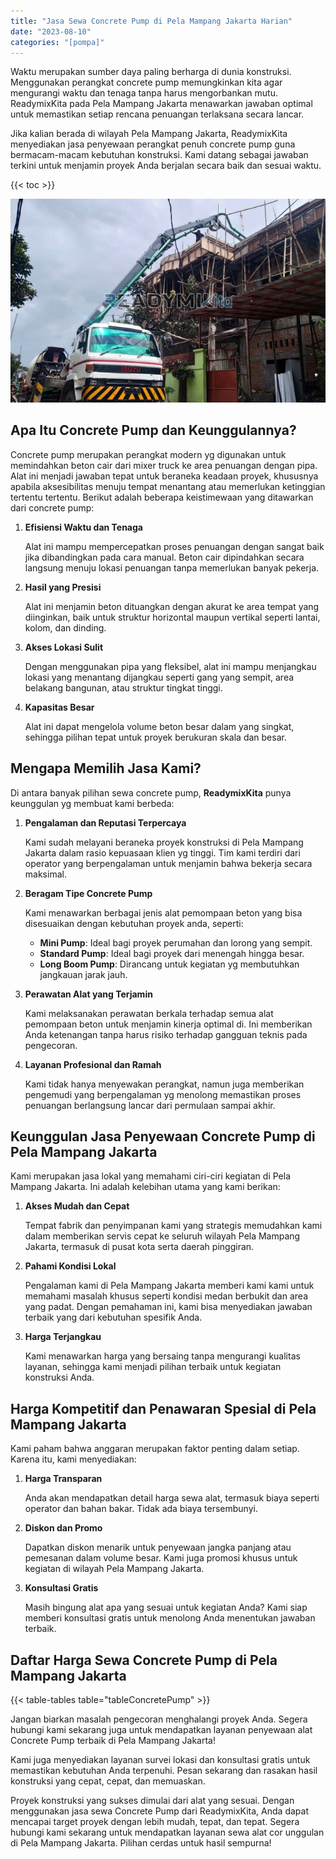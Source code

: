 ```yaml
---
title: "Jasa Sewa Concrete Pump di Pela Mampang Jakarta Harian"
date: "2023-08-10"
categories: "[pompa]"
---
```


Waktu merupakan sumber daya paling berharga di dunia konstruksi. Menggunakan perangkat concrete pump memungkinkan kita agar mengurangi waktu dan tenaga tanpa harus mengorbankan mutu. ReadymixKita pada Pela Mampang Jakarta menawarkan jawaban optimal untuk memastikan setiap rencana penuangan terlaksana secara lancar.

Jika kalian berada di wilayah Pela Mampang Jakarta, ReadymixKita menyediakan jasa penyewaan perangkat penuh concrete pump guna bermacam-macam kebutuhan konstruksi. Kami datang sebagai jawaban terkini untuk menjamin proyek Anda berjalan secara baik dan sesuai waktu.

{{< toc >}}

![Jasa Sewa Concrete Pump di Pela Mampang Jakarta Harian](/images/pompa/sewa-pompa-25.jpg)

## Apa Itu Concrete Pump dan Keunggulannya?

Concrete pump merupakan perangkat modern yg digunakan untuk memindahkan beton cair dari mixer truck ke area penuangan dengan pipa. Alat ini menjadi jawaban tepat untuk beraneka keadaan proyek, khususnya apabila aksesibilitas menuju tempat menantang atau memerlukan ketinggian tertentu tertentu. Berikut adalah beberapa keistimewaan yang ditawarkan dari concrete pump:

1. **Efisiensi Waktu dan Tenaga**

   Alat ini mampu mempercepatkan proses penuangan dengan sangat baik jika dibandingkan pada cara manual. Beton cair dipindahkan secara langsung menuju lokasi penuangan tanpa memerlukan banyak pekerja.

2. **Hasil yang Presisi**

   Alat ini menjamin beton dituangkan dengan akurat ke area tempat yang diinginkan, baik untuk struktur horizontal maupun vertikal seperti lantai, kolom, dan dinding.

3. **Akses Lokasi Sulit**

   Dengan menggunakan pipa yang fleksibel, alat ini mampu menjangkau lokasi yang menantang dijangkau seperti gang yang sempit, area belakang bangunan, atau struktur tingkat tinggi.

4. **Kapasitas Besar**

   Alat ini dapat mengelola volume beton besar dalam yang singkat, sehingga pilihan tepat untuk proyek berukuran skala dan besar.

## Mengapa Memilih Jasa Kami?

Di antara banyak pilihan sewa concrete pump, **ReadymixKita** punya keunggulan yg membuat kami berbeda:

1. **Pengalaman dan Reputasi Terpercaya**

   Kami sudah melayani beraneka proyek konstruksi di Pela Mampang Jakarta dalam rasio kepuasaan klien yg tinggi. Tim kami terdiri dari operator yang berpengalaman untuk menjamin bahwa bekerja secara maksimal.

2. **Beragam Tipe Concrete Pump**

   Kami menawarkan berbagai jenis alat pemompaan beton yang bisa disesuaikan dengan kebutuhan proyek anda, seperti:
   - **Mini Pump**: Ideal bagi proyek perumahan dan lorong yang sempit.
   - **Standard Pump**: Ideal bagi proyek dari menengah hingga besar.
   - **Long Boom Pump**: Dirancang untuk kegiatan yg membutuhkan jangkauan jarak jauh.

3. **Perawatan Alat yang Terjamin**

   Kami melaksanakan perawatan berkala terhadap semua alat pemompaan beton untuk menjamin kinerja optimal di. Ini memberikan Anda ketenangan tanpa harus risiko terhadap gangguan teknis pada pengecoran.

4. **Layanan Profesional dan Ramah**

   Kami tidak hanya menyewakan perangkat, namun juga memberikan pengemudi yang berpengalaman yg menolong memastikan proses penuangan berlangsung lancar dari permulaan sampai akhir.

## Keunggulan Jasa Penyewaan Concrete Pump di Pela Mampang Jakarta

Kami merupakan jasa lokal yang memahami ciri-ciri kegiatan di Pela Mampang Jakarta. Ini adalah kelebihan utama yang kami berikan:

1. **Akses Mudah dan Cepat**

   Tempat fabrik dan penyimpanan kami yang strategis memudahkan kami dalam memberikan servis cepat ke seluruh wilayah Pela Mampang Jakarta, termasuk di pusat kota serta daerah pinggiran.

2. **Pahami Kondisi Lokal**

   Pengalaman kami di Pela Mampang Jakarta memberi kami kami untuk memahami masalah khusus seperti kondisi medan berbukit dan area yang padat. Dengan pemahaman ini, kami bisa menyediakan jawaban terbaik yang dari kebutuhan spesifik Anda.

3. **Harga Terjangkau**

   Kami menawarkan harga yang bersaing tanpa mengurangi kualitas layanan, sehingga kami menjadi pilihan terbaik untuk kegiatan konstruksi Anda.

## Harga Kompetitif dan Penawaran Spesial di Pela Mampang Jakarta

Kami paham bahwa anggaran merupakan faktor penting dalam setiap. Karena itu, kami menyediakan:

1. **Harga Transparan**

   Anda akan mendapatkan detail harga sewa alat, termasuk biaya seperti operator dan bahan bakar. Tidak ada biaya tersembunyi.

2. **Diskon dan Promo**

   Dapatkan diskon menarik untuk penyewaan jangka panjang atau pemesanan dalam volume besar. Kami juga promosi khusus untuk kegiatan di wilayah Pela Mampang Jakarta.

3. **Konsultasi Gratis**

   Masih bingung alat apa yang sesuai untuk kegiatan Anda? Kami siap memberi konsultasi gratis untuk menolong Anda menentukan jawaban terbaik.

## Daftar Harga Sewa Concrete Pump di Pela Mampang Jakarta

{{< table-tables table="tableConcretePump" >}}

Jangan biarkan masalah pengecoran menghalangi proyek Anda. Segera hubungi kami sekarang juga untuk mendapatkan layanan penyewaan alat Concrete Pump terbaik di Pela Mampang Jakarta!

Kami juga menyediakan layanan survei lokasi dan konsultasi gratis untuk memastikan kebutuhan Anda terpenuhi. Pesan sekarang dan rasakan hasil konstruksi yang cepat, cepat, dan memuaskan.

Proyek konstruksi yang sukses dimulai dari alat yang sesuai. Dengan menggunakan jasa sewa Concrete Pump dari ReadymixKita, Anda dapat mencapai target proyek dengan lebih mudah, tepat, dan tepat. Segera hubungi kami sekarang untuk mendapatkan layanan sewa alat cor unggulan di Pela Mampang Jakarta. Pilihan cerdas untuk hasil sempurna!